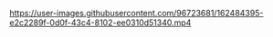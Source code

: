 


https://user-images.githubusercontent.com/96723681/162484395-e2c2289f-0d0f-43c4-8102-ee0310d51340.mp4

